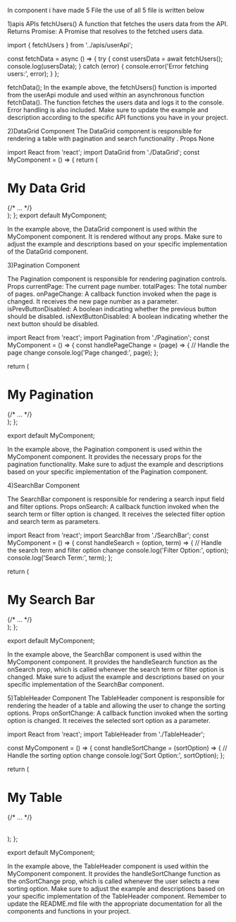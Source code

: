 In component i have made 5 File the use of all 5 file is written below 


1)apis
APIs
fetchUsers()
A function that fetches the users data from the API.
Returns
Promise: A Promise that resolves to the fetched users data.
<!-- Example Usage -->
import { fetchUsers } from '../apis/userApi';

const fetchData = async () => {
  try {
    const usersData = await fetchUsers();
    console.log(usersData);
  } catch (error) {
    console.error('Error fetching users:', error);
  }
};

fetchData();
In the example above, the fetchUsers() function is imported from the userApi module and used within an asynchronous function fetchData(). 
The function fetches the users data and logs it to the console. Error handling is also included.
Make sure to update the example and description according to the specific API functions you have in your project.





2)DataGrid Component
The DataGrid component is responsible for rendering a table with pagination and search functionality .
Props
None

<!-- Example Usage -->

import React from 'react';
import DataGrid from './DataGrid';
const MyComponent = () => {
  return (
    <div>
      <h1>My Data Grid</h1>
      <DataGrid />
      {/* ... */}
    </div>
  );
};
export default MyComponent;

In the example above, the DataGrid component is used within the MyComponent component. It is rendered without any props.
Make sure to adjust the example and descriptions based on your specific implementation of the DataGrid component.






3)Pagination Component

The Pagination component is responsible for rendering pagination controls.
Props
currentPage: The current page number.
totalPages: The total number of pages.
onPageChange: A callback function invoked when the page is changed. It receives the new page number as a parameter.
isPrevButtonDisabled: A boolean indicating whether the previous button should be disabled.
isNextButtonDisabled: A boolean indicating whether the next button should be disabled.
<!-- Example Usage -->

import React from 'react';
import Pagination from './Pagination';
const MyComponent = () => {
  const handlePageChange = (page) => {
    // Handle the page change
    console.log('Page changed:', page);
  };

  return (
    <div>
      <h1>My Pagination</h1>
      <Pagination
        currentPage={3}
        totalPages={10}
        onPageChange={handlePageChange}
        isPrevButtonDisabled={false}
        isNextButtonDisabled={false}
      />
      {/* ... */}
    </div>
  );
};

export default MyComponent;

In the example above, the Pagination component is used within the MyComponent component. It provides the necessary props for the pagination functionality.
Make sure to adjust the example and descriptions based on your specific implementation of the Pagination component.

4)SearchBar Component

The SearchBar component is responsible for rendering a search input field and filter options.
Props
onSearch: A callback function invoked when the search term or filter option is changed. 
It receives the selected filter option and search term as parameters.

<!--Example Usage  -->
import React from 'react';
import SearchBar from './SearchBar';
const MyComponent = () => {
  const handleSearch = (option, term) => {
    // Handle the search term and filter option change
    console.log('Filter Option:', option);
    console.log('Search Term:', term);
  };

  return (
    <div>
      <h1>My Search Bar</h1>
      <SearchBar onSearch={handleSearch} />
      {/* ... */}
    </div>
  );
};

export default MyComponent;

In the example above, the SearchBar component is used within the MyComponent component. 
It provides the handleSearch function as the onSearch prop, which is called whenever the search term or filter option is changed.
Make sure to adjust the example and descriptions based on your specific implementation of the SearchBar component.


5)TableHeader Component
The TableHeader component is responsible for rendering the header of a table and allowing the user to change the sorting options.
Props
onSortChange: A callback function invoked when the sorting option is changed. It receives the selected sort option as a parameter.

<!-- Example Usage -->

import React from 'react';
import TableHeader from './TableHeader';

const MyComponent = () => {
  const handleSortChange = (sortOption) => {
    // Handle the sorting option change
    console.log('Sort Option:', sortOption);
  };

  return (
    <div>
      <h1>My Table</h1>
      <table>
        <TableHeader onSortChange={handleSortChange} />
        {/* ... */}
      </table>
    </div>
  );
};

export default MyComponent;

In the example above, the TableHeader component is used within the MyComponent component. 
It provides the handleSortChange function as the onSortChange prop, which is called whenever the user selects a new sorting option.
Make sure to adjust the example and descriptions based on your specific implementation of the TableHeader component.
Remember to update the README.md file with the appropriate documentation for all the components and functions in your project.


















